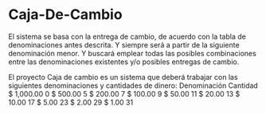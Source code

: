 # Caja-De-Cambio
El sistema se basa con la entrega de cambio, de acuerdo con la tabla de denominaciones antes descrita. Y siempre será  a partir de la siguiente denominación menor. Y buscará emplear todas las posibles combinaciones entre las denominaciones existentes y/o posibles entregas de cambio.

El proyecto Caja de cambio es un sistema que deberá trabajar con las siguientes denominaciones y cantidades de dinero:
	Denominación			Cantidad
$ 1,000.00					0
$ 500.00						5
$ 200.00						7
$ 100.00						9
$ 50.00						  11
$ 20.00						  13
$ 10.00					  	17
$ 5.00							23
$ 2.00							29
$ 1.00							31
